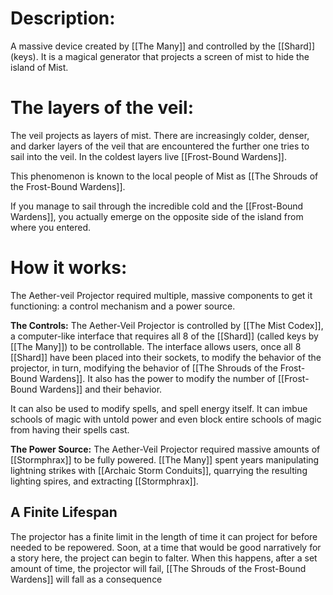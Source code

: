 # Description:
A massive device created by [[The Many]] and controlled by the [[Shard]] (keys). It is a magical generator that projects a screen of mist to hide the island of Mist. 
# The layers of the veil:
The veil projects as layers of mist. There are increasingly colder, denser, and darker layers of the veil that are encountered the further one tries to sail into the veil. In the coldest layers live [[Frost-Bound Wardens]]. 

This phenomenon is known to the local people of Mist as [[The Shrouds of the Frost-Bound Wardens]]. 

If you manage to sail through the incredible cold and the [[Frost-Bound Wardens]], you actually emerge on the opposite side of the island from where you entered. 
# How it works:
The Aether-veil Projector required multiple, massive components to get it functioning: a control mechanism and a power source.

**The Controls:**
The Aether-Veil Projector is controlled by [[The Mist Codex]], a computer-like interface that requires all 8 of the [[Shard]] (called keys by [[The Many]]) to be controllable. The interface allows users, once all 8 [[Shard]] have been placed into their sockets, to modify the behavior of the projector, in turn, modifying the behavior of [[The Shrouds of the Frost-Bound Wardens]]. It also has the power to modify the number of [[Frost-Bound Wardens]] and their behavior. 

It can also be used to modify spells, and spell energy itself. It can imbue schools of magic with untold power and even block entire schools of magic from having their spells cast. 

**The Power Source:**
The Aether-Veil Projector required massive amounts of [[Stormphrax]] to be fully powered. [[The Many]] spent years manipulating lightning strikes with [[Archaic Storm Conduits]], quarrying the resulting lighting spires, and extracting [[Stormphrax]]. 
## A Finite Lifespan
The projector has a finite limit in the length of time it can project for before needed to be repowered. Soon, at a time that would be good narratively for a story here, the project can begin to falter. When this happens, after a set amount of time, the projector will fail, [[The Shrouds of the Frost-Bound Wardens]] will fall as a consequence
